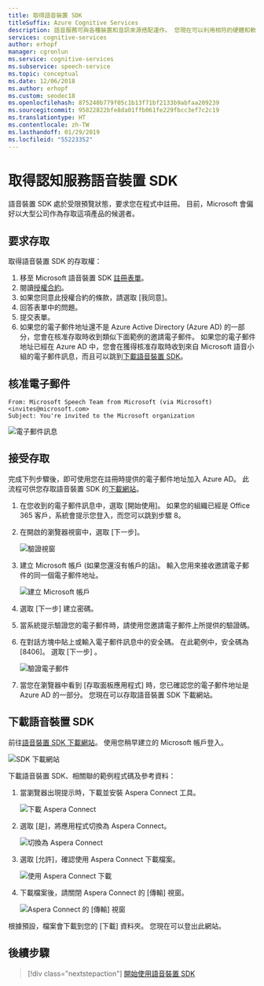 ```yaml
---
title: 取得語音裝置 SDK
titleSuffix: Azure Cognitive Services
description: 語音服務可與各種裝置和音訊來源搭配運作。 您現在可以利用相符的硬體和軟體，將語音應用程式提升至下一個層級。 在本文中，您將了解如何取得語音裝置 SDK 的存取權，並開始進行開發。
services: cognitive-services
author: erhopf
manager: cgronlun
ms.service: cognitive-services
ms.subservice: speech-service
ms.topic: conceptual
ms.date: 12/06/2018
ms.author: erhopf
ms.custom: seodec18
ms.openlocfilehash: 875240b779f05c1b13f71bf2133b9abfaa209239
ms.sourcegitcommit: 95822822bfe8da01ffb061fe229fbcc3ef7c2c19
ms.translationtype: HT
ms.contentlocale: zh-TW
ms.lasthandoff: 01/29/2019
ms.locfileid: "55223352"
---
```

# <a name="get-the-cognitive-services-speech-devices-sdk"></a>取得認知服務語音裝置 SDK

語音裝置 SDK 處於受限預覽狀態，要求您在程式中註冊。 目前，Microsoft 會偏好以大型公司作為存取這項產品的候選者。

## <a name="request-access"></a>要求存取

取得語音裝置 SDK 的存取權：

1. 移至 Microsoft 語音裝置 SDK [註冊表單](https://aka.ms/sdsdk-signup)。
1. 閱讀[授權合約](speech-devices-sdk-license.md)。
1. 如果您同意此授權合約的條款，請選取 [我同意]。
1. 回答表單中的問題。
1. 提交表單。
1. 如果您的電子郵件地址還不是 Azure Active Directory (Azure AD) 的一部分，您會在核准存取時收到類似下面範例的邀請電子郵件。 如果您的電子郵件地址已經在 Azure AD 中，您會在獲得核准存取時收到來自 Microsoft 語音小組的電子郵件訊息，而且可以跳到[下載語音裝置 SDK](#download-the-speech-devices-sdk)。

## <a name="approval-e-mail"></a>核准電子郵件

```
From: Microsoft Speech Team from Microsoft (via Microsoft) <invites@microsoft.com>
Subject: You're invited to the Microsoft organization
```

![電子郵件訊息](media/speech-devices-sdk/get-sdk-1.png)

## <a name="accept-access"></a>接受存取

完成下列步驟後，即可使用您在註冊時提供的電子郵件地址加入 Azure AD。 此流程可供您存取語音裝置 SDK 的[下載網站](https://shares.datatransfer.microsoft.com/)。

1. 在您收到的電子郵件訊息中，選取 [開始使用]。 如果您的組織已經是 Office 365 客戶，系統會提示您登入，而您可以跳到步驟 8。

2. 在開啟的瀏覽器視窗中，選取 [下一步]。

    ![驗證視窗](media/speech-devices-sdk/get-sdk-2.png)

3. 建立 Microsoft 帳戶 (如果您還沒有帳戶的話)。 輸入您用來接收邀請電子郵件的同一個電子郵件地址。

    ![建立 Microsoft 帳戶](media/speech-devices-sdk/get-sdk-3.png)

4. 選取 [下一步] 建立密碼。

5. 當系統提示驗證您的電子郵件時，請使用您邀請電子郵件上所提供的驗證碼。

7. 在對話方塊中貼上或輸入電子郵件訊息中的安全碼。 在此範例中，安全碼為 [8406]。 選取 [下一步] 。

    ![驗證電子郵件](media/speech-devices-sdk/get-sdk-6.png)

8. 當您在瀏覽器中看到 [存取面板應用程式] 時，您已確認您的電子郵件地址是 Azure AD 的一部分。 您現在可以存取語音裝置 SDK 下載網站。

## <a name="download-the-speech-devices-sdk"></a>下載語音裝置 SDK

前往[語音裝置 SDK 下載網站](https://shares.datatransfer.microsoft.com/)。 使用您稍早建立的 Microsoft 帳戶登入。

![SDK 下載網站](media/speech-devices-sdk/get-sdk-7.png)

下載語音裝置 SDK、相關聯的範例程式碼及參考資料：

1. 當瀏覽器出現提示時，下載並安裝 Aspera Connect 工具。

    ![下載 Aspera Connect](media/speech-devices-sdk/get-sdk-8.png)

1. 選取 [是]，將應用程式切換為 Aspera Connect。

    ![切換為 Aspera Connect](media/speech-devices-sdk/get-sdk-9.png)

1. 選取 [允許]，確認使用 Aspera Connect 下載檔案。

    ![使用 Aspera Connect 下載](media/speech-devices-sdk/get-sdk-10.png)

1. 下載檔案後，請關閉 Aspera Connect 的 [傳輸] 視窗。

    ![Aspera Connect 的 [傳輸] 視窗](media/speech-devices-sdk/get-sdk-11.png)

根據預設，檔案會下載到您的 [下載] 資料夾。 您現在可以登出此網站。

## <a name="next-steps"></a>後續步驟

> [!div class="nextstepaction"]
> [開始使用語音裝置 SDK](speech-devices-sdk-qsg.md)
